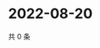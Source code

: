 # 2022-08-20

共 0 条

<!-- BEGIN WEIBO -->
<!-- 最后更新时间 Sat Aug 20 2022 15:00:45 GMT+0800 (China Standard Time) -->

<!-- END WEIBO -->
